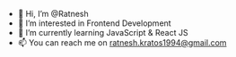 - 👋 Hi, I’m @Ratnesh
- 👀 I’m interested in Frontend Development
- 🌱 I’m currently learning JavaScript & React JS
- 📫 You can reach me on ratnesh.kratos1994@gmail.com
<!---
alexmercer500/alexmercer500 is a ✨ special ✨ repository because its `README.md` (this file) appears on your GitHub profile.
You can click the Preview link to take a look at your changes.
--->
